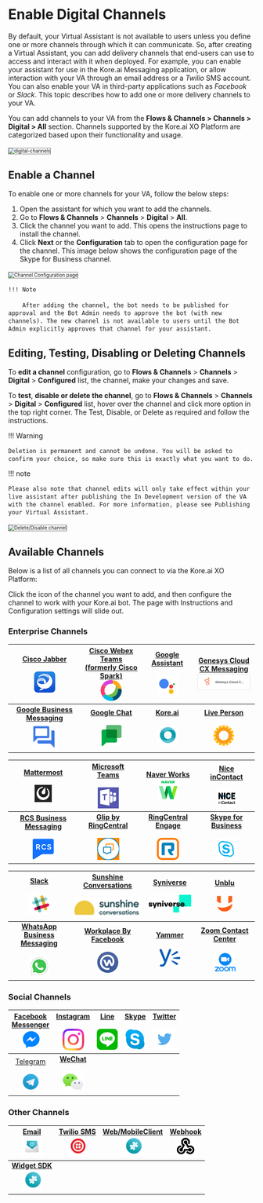 # Enable Digital Channels

By default, your Virtual Assistant is not available to users unless you define one or more channels through which it can communicate. So, after creating a Virtual Assistant, you can add delivery channels that end-users can use to access and interact with it when deployed. For example, you can enable your assistant for use in the Kore.ai Messaging application, or allow interaction with your VA through an email address or a _Twilio_ SMS account. You can also enable your VA in third-party applications such as _Facebook_ or _Slack_. This topic describes how to add one or more delivery channels to your VA.

You can add channels to your VA from the **Flows & Channels > Channels > Digital > All** section. Channels supported by the Kore.ai XO Platform are categorized based upon their functionality and usage.

<img src="../images/digital-channels.png" alt="digital-channels" title="digital-channels" style="border: 1px solid gray; zoom:70%;">

## Enable a Channel

To enable one or more channels for your VA, follow the below steps:

1. Open the assistant for which you want to add the channels.
2. Go to **Flows & Channels** > **Channels** > **Digital** > **All**.
3. Click the channel you want to add. This opens the instructions page to install the channel.
4. Click **Next** or the **Configuration** tab to open the configuration page for the channel. This image below shows the configuration page of the Skype for Business channel.  
<img src="../images/channel-enablement-img2-instructions.png" alt="Channel Configuration page" title="Channel Configuration page" style="border: 1px solid gray; zoom:70%;">

    !!! Note

        After adding the channel, the bot needs to be published for approval and the Bot Admin needs to approve the bot (with new channels). The new channel is not available to users until the Bot Admin explicitly approves that channel for your assistant.

## Editing, Testing,  Disabling or Deleting Channels

To **edit a channel** configuration, go to **Flows & Channels** > **Channels** > **Digital** > **Configured** list, the channel, make your changes and save.

To **test**, **disable or delete the channel**, go to **Flows & Channels** > **Channels** > **Digital** > **Configured** list, hover over the channel and click more option in the top right corner. The Test, Disable, or Delete as required and follow the instructions.


!!! Warning

    Deletion is permanent and cannot be undone. You will be asked to confirm your choice, so make sure this is exactly what you want to do.

!!! note

    Please also note that channel edits will only take effect within your live assistant after publishing the In Development version of the VA with the channel enabled. For more information, please see Publishing your Virtual Assistant.

<img src="../images/test-channel.png" alt="Delete/Disable channel" title="Delete/Disable channel" style="border: 1px solid gray; zoom:70%;">

## Available Channels

Below is a list of all channels you can connect to via the Kore.ai XO Platform:

Click the icon of the channel you want to add, and then configure the channel to work with your Kore.ai bot. The page with Instructions and Configuration settings will slide out.

### Enterprise Channels


| [Cisco Jabber](./add-cisco-jabber-channel.md) <br><br> [![](./images/logo1-jabber.png)](./add-cisco-jabber-channel.md) | [Cisco Webex Teams<br>(formerly  Cisco Spark)](./add-cisco-channel.md)  <br>[![](./images/logo2-cisco-webex-teams.png)](./add-cisco-channel.md) | [Google Assistant](./add-google-assistant-channel.md) <br><br> [![](./images/logo4-google-assistant.png)](./add-google-assistant-channel.md)| [Genesys Cloud  <br>CX Messaging](./add-genesys-chat-channel.md)   <br> [![](./images/logo5-genesys-chat-new-logo.png)](./add-genesys-chat-channel.md)|
|:---:|:---:|:---:|:---:|
[**Google Business Messaging**](./add-google-business-messaging-channel.md)  <br>[![](./images/logo6-gbm.png)](./add-google-business-messaging-channel.md) | [**Google Chat**](./add-google-chat.md) <br> <br>[![](./images/logo7-google-chat.png)](./add-google-chat.md) | [**Kore.ai**](./add-kore-channel.md)  <br>  <br>[![](./images/logo8-kore-ai.png)](./add-kore-channel.md) | [**Live Person**](./add-live-person-channel.md) <br>  <br>[![](./images/logo9-live-person.png)](./add-live-person-channel.md)



|[Mattermost](./add-mattermost-channel.md)  <br>   <br>[![](./images/logo10-mattermost.png)](./add-mattermost-channel.md) | [Microsoft Teams](./add-microsoft-teams-channel.md)  <br>  <br>[![](./images/logo11-ms-teams.png)](./add-microsoft-teams-channel.md) | [Naver Works](./add-naver-works-channel.md)    <br>[![](./images/logo12-naver.png)](./add-naver-works-channel.md) | [Nice inContact](./add-nice-incontact-channel.md)   <br>  <br>[![](./images/logo13-nice.png)](./add-nice-incontact-channel.md) |
|:---:|:---:|:---:|:---:|
|[**RCS Business Messaging**](./add-google-rcs-channel.md)<br>  <br>[![](./images/logo14-rcs.png)](./add-google-rcs-channel.md)| [**Glip by RingCentral**](./add-ringcentral-glip-channel.md)  <br><br>[![](./images/logo15-glip.png)](./add-ringcentral-glip-channel.md) | [**RingCentral  Engage**](./add-ringcentral-engage-channel.md)   <br><br>[![](./images/logo16-ring-central.png)](./add-ringcentral-engage-channel.md) | [**Skype for Business**](./add-skype-business-channel.md)  <br> <br>[![](./images/logo17-skype-business.png)](./add-skype-business-channel.md) |


| [Slack](./add-slack-channel.md) <br>  <br>[![](./images/logo18-slack.png)](./add-slack-channel.md) | [Sunshine Conversations](./add-sunshine-conversations-channel.md)   <br><br>[![](./images/logo19-sunshine-conversations.png)](./add-sunshine-conversations-channel.md) | [Syniverse](./add-syniverse-channel.md)  <br>  <br>[![](./images/logo20-syniverse.png)](./add-syniverse-channel.md) | [Unblu](./add-unblu-channel.md)  <br>  <br>[![](./images/logo21-unblu.png)](./add-unblu-channel.md) |
|:---:|:---:|:---:|:---:|
| [**WhatsApp Business<br>Messaging**](./add-whatsapp-business-channel.md)  <br><br>[![](./images/logo22-whatsapp-business.png)](./add-whatsapp-business-channel.md) | [**Workplace By Facebook**](./add-workplace-by-facebook-channel.md) <br> <br>[![](./images/logo23-wp-facebook.png)](./add-workplace-by-facebook-channel.md) | [**Yammer**](./add-microsoft-yammer-channel.md) <br>  <br>[![](./images/logo24-yammer.png)](./add-microsoft-yammer-channel.md) | [**Zoom Contact Center**](./add-zoom-contact-center-channel.md) <br> <br>[![](./images/logo25-zoom.png)](./add-zoom-contact-center-channel.md) | 









### Social Channels

|[Facebook<br>Messenger](./add-facebook-messenger-channel.md)     <br> [![](./images/logo26-fb-messenger.png)](./add-facebook-messenger-channel.md)|[Instagram](./add-instagram-channel.md)   <br>  <br> [![](./images/insta-logo.png)](./add-instagram-channel.md) |[Line](./add-line-messenger-channel.md) <br>  <br>   [![](./images/logo27-line.png)](./add-line-messenger-channel.md)|[Skype](./add-skype-channel.md) <br> <br>    [![](./images/logo28-skype.png)](./add-skype-channel.md)|[Twitter](./add-twitter-channel.md)<br><br>[![](./images/logo30-twitter.png)](./add-twitter-channel.md)|
|:--------:|:----:|:----:|:----:|:----:|
[Telegram](./add-telegram-channel.md)   <br>  <br> [![](./images/logo29-telegram.png)](./add-telegram-channel.md) |[**WeChat**](./add-wechat-channel.md)   <br> <br>  [![](./images/logo31-we-chat.png)](./add-wechat-channel.md)| 



### Other Channels

|[Email](./add-email-channel.md)<br>[![](./images/logo37-email.png)](./add-email-channel.md)|[Twilio SMS](./add-twilio-sms-channel.md)<br> [![](./images/logo35-twilio.png)](./add-twilio-sms-channel.md)|[Web/MobileClient](./add-web-mobile-client.md)<br> [![](./images/logo39-webmobile.png)](./add-web-mobile-client.md)|[Webhook](./add-webhook-channel.md)<br> [![](./images/logo40-webhook.png)](./add-webhook-channel.md)|
|:---:|:---:|:---:|:---:|
|[**Widget SDK**](./add-widget-sdk-channel.md)<br> [![](./images/logo39-webmobile.png)](./add-widget-sdk-channel.md)|